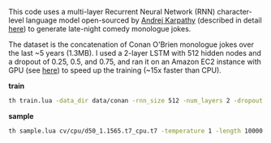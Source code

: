 
This code uses a multi-layer Recurrent Neural Network (RNN) character-level language model open-sourced by [Andrej Karpathy](https://github.com/karpathy/char-rnn) (described in detail [here](http://karpathy.github.io/2015/05/21/rnn-effectiveness/)) to generate late-night comedy monologue jokes.

The dataset is the concatenation of Conan O'Brien monologue jokes over the last ~5 years (1.3MB). I used a 2-layer LSTM with 512 hidden nodes and a dropout of 0.25, 0.5, and 0.75, and ran it on an Amazon EC2 instance with GPU (see [here](http://blog.titocosta.com/post/110345699197/public-ec2-ami-with-torch-and-caffe-deep-learning)) to speed up the training (~15x faster than CPU).

**train**

```bash
th train.lua -data_dir data/conan -rnn_size 512 -num_layers 2 -dropout 0.5
```

**sample**

```bash
th sample.lua cv/cpu/d50_1.1565.t7_cpu.t7 -temperature 1 -length 10000
```
